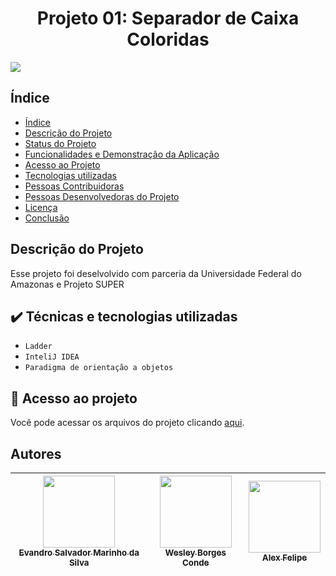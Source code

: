 <h1 align="center"> Projeto 01: Separador de Caixa Coloridas </h1> <img src="https://img.shields.io/badge/Status-Conclu%C3%ADdo-brightgreen"/>

## Índice 

* [Índice](#índice)
* [Descrição do Projeto](#descrição-do-projeto)
* [Status do Projeto](#status-do-Projeto)
* [Funcionalidades e Demonstração da Aplicação](#funcionalidades-e-demonstração-da-aplicação)
* [Acesso ao Projeto](#acesso-ao-projeto)
* [Tecnologias utilizadas](#tecnologias-utilizadas)
* [Pessoas Contribuidoras](#pessoas-contribuidoras)
* [Pessoas Desenvolvedoras do Projeto](#pessoas-desenvolvedoras)
* [Licença](#licença)
* [Conclusão](#conclusão)

## Descrição do Projeto
  Esse projeto foi deselvolvido com parceria da Universidade Federal do Amazonas e Projeto SUPER
  
  
## ✔️ Técnicas e tecnologias utilizadas

- ``Ladder``
- ``InteliJ IDEA``
- ``Paradigma de orientação a objetos``
  
## 📁 Acesso ao projeto
Você pode acessar os arquivos do projeto clicando [aqui](https://github.com/gui-lirasilva/Edige-POO/tree/master/src).

## Autores

| [<img src="https://avatars.githubusercontent.com/u/92562553?s=40&v=4" width=115><br><sub>Evandro Salvador Marinho da Silva</sub>](https://github.com/Evandro02) | [<img src="https://avatars.githubusercontent.com/u/92562553?s=40&v=4" width=115><br><sub>Wesley Borges Conde</sub>](https://github.com/guilhermeonrails) |  [<img src="https://avatars.githubusercontent.com/u/92562553?s=40&v=4" width=115><br><sub>Alex Felipe</sub>](https://github.com/alexfelipe) |
| :---: | :---: | :---: |

